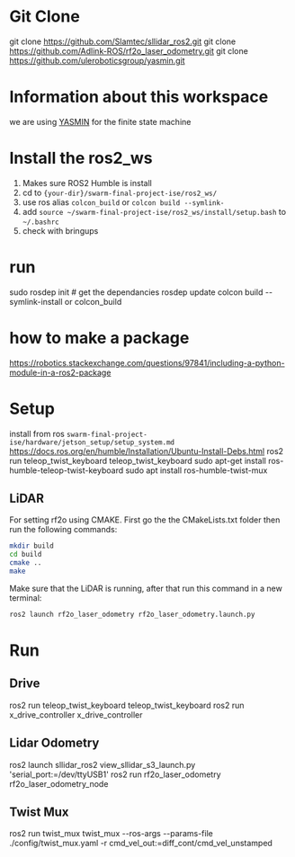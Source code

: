 # Git Clone 
git clone https://github.com/Slamtec/sllidar_ros2.git
git clone https://github.com/Adlink-ROS/rf2o_laser_odometry.git
git clone https://github.com/uleroboticsgroup/yasmin.git

# Information about this workspace 
we are using [YASMIN](https://github.com/uleroboticsgroup/yasmin) for the finite state machine
# Install the ros2_ws 
1. Makes sure ROS2 Humble is install
1. cd to `{your-dir}/swarm-final-project-ise/ros2_ws/`
1. use ros alias `colcon_build` or `colcon build --symlink-`
1. add `source ~/swarm-final-project-ise/ros2_ws/install/setup.bash` to `~/.bashrc`
1. check with bringups

# run 
sudo rosdep init # get the dependancies
rosdep update
colcon build --symlink-install or colcon_build



# how to make a package 
https://robotics.stackexchange.com/questions/97841/including-a-python-module-in-a-ros2-package


# Setup 
install from ros `swarm-final-project-ise/hardware/jetson_setup/setup_system.md`
https://docs.ros.org/en/humble/Installation/Ubuntu-Install-Debs.html
ros2 run teleop_twist_keyboard teleop_twist_keyboard
sudo apt-get install ros-humble-teleop-twist-keyboard
sudo apt install ros-humble-twist-mux


## LiDAR
For setting rf2o using CMAKE. First go the the CMakeLists.txt folder then run the following commands:
```bash
mkdir build
cd build
cmake ..
make
```

Make sure that the LiDAR is running, after that run this command in a new terminal:
```bash
ros2 launch rf2o_laser_odometry rf2o_laser_odometry.launch.py
```


# Run
## Drive 
ros2 run teleop_twist_keyboard teleop_twist_keyboard 
ros2 run x_drive_controller x_drive_controller

## Lidar Odometry
<!-- ros2 launch sllidar_ros2 view_sllidar_s3_launch.py # to start the RPLidar Node -->
ros2 launch sllidar_ros2 view_sllidar_s3_launch.py 'serial_port:=/dev/ttyUSB1'
ros2 run rf2o_laser_odometry rf2o_laser_odometry_node 

## Twist Mux
ros2 run twist_mux twist_mux --ros-args --params-file ./config/twist_mux.yaml -r cmd_vel_out:=diff_cont/cmd_vel_unstamped